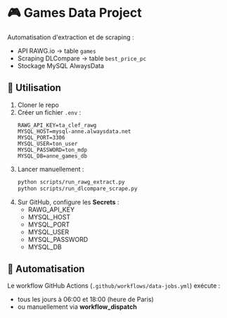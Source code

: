 # 🎮 Games Data Project

Automatisation d'extraction et de scraping :
- API RAWG.io → table `games`
- Scraping DLCompare → table `best_price_pc`
- Stockage MySQL AlwaysData

## 🚀 Utilisation
1. Cloner le repo
2. Créer un fichier `.env` :
   ```
   RAWG_API_KEY=ta_clef_rawg
   MYSQL_HOST=mysql-anne.alwaysdata.net
   MYSQL_PORT=3306
   MYSQL_USER=ton_user
   MYSQL_PASSWORD=ton_mdp
   MYSQL_DB=anne_games_db
   ```
3. Lancer manuellement :
   ```bash
   python scripts/run_rawg_extract.py
   python scripts/run_dlcompare_scrape.py
   ```
4. Sur GitHub, configure les **Secrets** :
   - RAWG_API_KEY
   - MYSQL_HOST
   - MYSQL_PORT
   - MYSQL_USER
   - MYSQL_PASSWORD
   - MYSQL_DB

## 🤖 Automatisation
Le workflow GitHub Actions (`.github/workflows/data-jobs.yml`) exécute :
- tous les jours à 06:00 et 18:00 (heure de Paris)
- ou manuellement via **workflow_dispatch**

